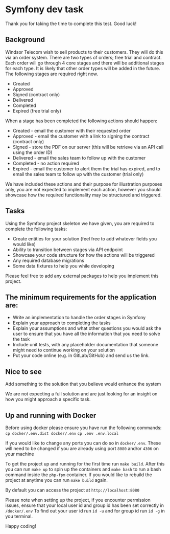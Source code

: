 # Symfony dev task

Thank you for taking the time to complete this test. Good luck!

## Background

Windsor Telecom wish to sell products to their customers. They will do this via an order system. There are two types of orders; free trial and contract. Each order will go
 through 4 core stages and there will be additional stages for each type. It is likely that other order types will be added in the future. The following stages are required right now.

- Created
- Approved
- Signed (contract only)
- Delivered
- Completed
- Expired (free trial only)

When a stage has been completed the following actions should happen:

- Created - email the customer with their requested order
- Approved - email the customer with a link to signing the contract (contract only)
- Signed - store the PDF on our server (this will be retrieve via an API call using the order ID)
- Delivered - email the sales team to follow up with the customer
- Completed - no action required
- Expired - email the customer to alert them the trial has expired, and to email the sales team to follow up with the customer (trial only)

We have included these actions and their purpose for illustration purposes only, you are not expected to implement each action, however you should showcase how the required functionality may be structured and triggered.

## Tasks

Using the Symfony project skeleton we have given, you are required to complete the following tasks:

- Create entities for your solution (feel free to add whatever fields you would like)
- Ability to transition between stages via API endpoint
- Showcase your code structure for how the actions will be triggered
- Any required database migrations
- Some data fixtures to help you while developing

Please feel free to add any external packages to help you implement this project.

## The minimum requirements for the application are:

- Write an implementation to handle the order stages in Symfony
- Explain your approach to completing the tasks
- Explain your assumptions and what other questions you would ask the user to ensure that you have all the information that you need to solve the task
- Include unit tests, with any placeholder documentation that someone might need to continue working on your solution
- Put your code online (e.g. in GitLab/GitHub) and send us the link.

## Nice to see

Add something to the solution that you believe would enhance the system
 
We are not expecting a full solution and are just looking for an insight on how you might approach a specific task.

## Up and running with Docker

Before using docker please ensure you have run the following commands:
`cp docker/.env.dist docker/.env`
`cp .env .env.local`

If you would like to change any ports you can do so in `docker/.env`. These will need to be changed if you are already using port `8080` and/or `4306` on your machine 

To get the project up and running for the first time run `make build`.
After this you can run `make up` to spin up the containers and `make bash` to run a bash command inside the `php-fpm` container.
If you would like to rebuild the project at anytime you can run `make build` again. 

By default you can access the project at `http://localhost:8080`

Please note when setting up the project, if you encounter permission issues, ensure that your local user id and group id has been set correctly in `/docker/.env`
To find out your user id run `id -u` and for group id run `id -g` in you terminal.   

Happy coding!
